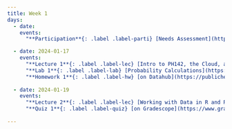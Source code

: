 ```yaml
---
title: Week 1
days:
  - date: 
    events:
      "**Participation**{: .label .label-parti} [Needs Assessment](https://docs.google.com/forms/d/e/1FAIpQLSeDZmJiYBIcLXV3ryGQkcsOkt7Tw-2Qsqj6ReD-nF3i2NhrYQ/viewform?usp=sf_link) ":

  - date: 2024-01-17
    events:
      "**Lecture 1**{: .label .label-lec} [Intro to PH142, the Cloud, and PPDAC](https://ph142-ucb.github.io/sp24/src/lec/L01_intro_24.pdf)":
      "**Lab 1**{: .label .label-lab} [Probability Calculations](https://publichealth.datahub.berkeley.edu/hub/user-redirect/git-pull?repo=https%3A%2F%2Fgithub.com%2Fph142-ucb%2Fph142-sp24&urlpath=rstudio%2F&branch=main) (Due Jan 23rd)":
      "**Homework 1**{: .label .label-hw} [on Datahub](https://publichealth.datahub.berkeley.edu/hub/user-redirect/git-pull?repo=https%3A%2F%2Fgithub.com%2Fph142-ucb%2Fph142-sp24&urlpath=rstudio%2F&branch=main) ":
      
  - date: 2024-01-19
    events:
      "**Lecture 2**{: .label .label-lec} [Working with Data in R and Rstudio](https://ph142-ucb.github.io/sp24/src/lec/L02_working-with-data.pdf) ":
      "**Quiz 1**{: .label .label-quiz} [on Gradescope](https://www.gradescope.com/courses/704333) (Due Jan. 20th, 12PM noon PST)":
      
---
```

